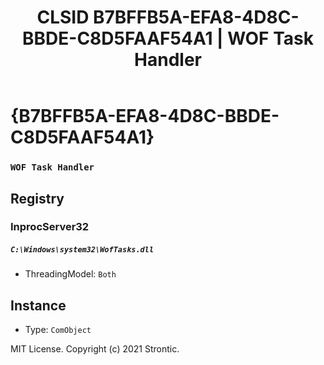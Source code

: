 ﻿---
title: "CLSID B7BFFB5A-EFA8-4D8C-BBDE-C8D5FAAF54A1 | WOF Task Handler"
excerpt: What is COM-Object CLSID B7BFFB5A-EFA8-4D8C-BBDE-C8D5FAAF54A1?
---

# {B7BFFB5A-EFA8-4D8C-BBDE-C8D5FAAF54A1}

### `WOF Task Handler`

## Registry


### InprocServer32

##### `C:\Windows\system32\WofTasks.dll`
* ThreadingModel: `Both`

## Instance

* Type: `ComObject`

MIT License. Copyright (c) 2021 Strontic.


